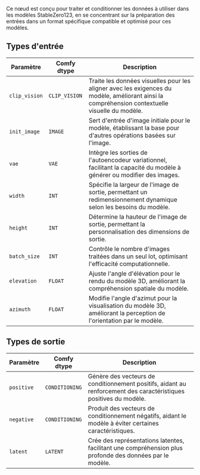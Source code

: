 
Ce nœud est conçu pour traiter et conditionner les données à utiliser dans les modèles StableZero123, en se concentrant sur la préparation des entrées dans un format spécifique compatible et optimisé pour ces modèles.

## Types d'entrée

| Paramètre             | Comfy dtype        | Description |
|-----------------------|--------------------|-------------|
| `clip_vision`         | `CLIP_VISION`      | Traite les données visuelles pour les aligner avec les exigences du modèle, améliorant ainsi la compréhension contextuelle visuelle du modèle. |
| `init_image`          | `IMAGE`            | Sert d'entrée d'image initiale pour le modèle, établissant la base pour d'autres opérations basées sur l'image. |
| `vae`                 | `VAE`              | Intègre les sorties de l'autoencodeur variationnel, facilitant la capacité du modèle à générer ou modifier des images. |
| `width`               | `INT`              | Spécifie la largeur de l'image de sortie, permettant un redimensionnement dynamique selon les besoins du modèle. |
| `height`              | `INT`              | Détermine la hauteur de l'image de sortie, permettant la personnalisation des dimensions de sortie. |
| `batch_size`          | `INT`              | Contrôle le nombre d'images traitées dans un seul lot, optimisant l'efficacité computationnelle. |
| `elevation`           | `FLOAT`            | Ajuste l'angle d'élévation pour le rendu du modèle 3D, améliorant la compréhension spatiale du modèle. |
| `azimuth`             | `FLOAT`            | Modifie l'angle d'azimut pour la visualisation du modèle 3D, améliorant la perception de l'orientation par le modèle. |

## Types de sortie

| Paramètre     | Comfy dtype  | Description |
|---------------|--------------|-------------|
| `positive`    | `CONDITIONING` | Génère des vecteurs de conditionnement positifs, aidant au renforcement des caractéristiques positives du modèle. |
| `negative`    | `CONDITIONING` | Produit des vecteurs de conditionnement négatifs, aidant le modèle à éviter certaines caractéristiques. |
| `latent`      | `LATENT`     | Crée des représentations latentes, facilitant une compréhension plus profonde des données par le modèle. |